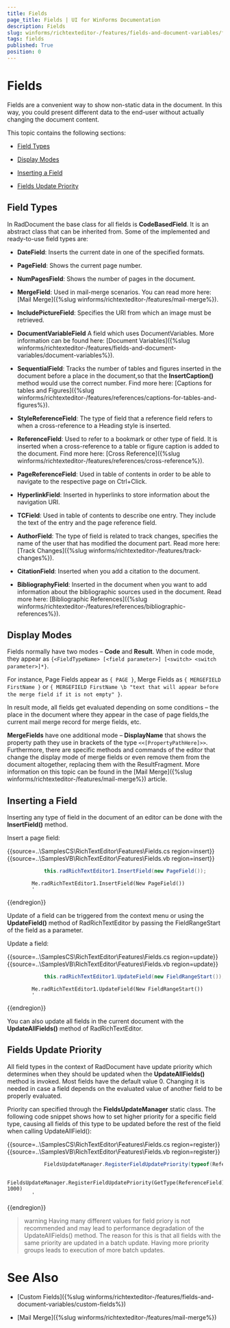 ```yaml
---
title: Fields
page_title: Fields | UI for WinForms Documentation
description: Fields
slug: winforms/richtexteditor-/features/fields-and-document-variables/fields
tags: fields
published: True
position: 0
---
```


# Fields

Fields are a convenient way to show non-static data in the document. In this way, you could present different data to the end-user without actually changing the document content.
    
This topic contains the following sections:

* [Field Types](#field-types)

* [Display Modes](#display-modes)

* [Inserting a Field](#inserting-a-field)

* [Fields Update Priority](#fields-update-priority)

## Field Types

In RadDocument the base class for all fields is __CodeBasedField__. It is an abstract class that can be inherited from. Some of the implemented and ready-to-use field types are:
        

* __DateField__: Inserts the current date in one of the specified formats.
            

* __PageField__: Shows the current page number.
            

* __NumPagesField__: Shows the number of pages in the document.
            

* __MergeField__: Used in mail-merge scenarios. You can read more here: [Mail Merge]({%slug winforms/richtexteditor-/features/mail-merge%}).
            

* __IncludePictureField__: Specifies the URI from which an image must be retrieved.
            

* __DocumentVariableField__ А field which uses DocumentVariables. More information can be found here: [Document Variables]({%slug winforms/richtexteditor-/features/fields-and-document-variables/document-variables%}).
            

* __SequentialField__: Tracks the number of tables and figures inserted in the document before a place in the document,so that the __InsertCaption()__ method would use the correct number. Find more here: [Captions for tables and Figures]({%slug winforms/richtexteditor-/features/references/captions-for-tables-and-figures%}).
            

* __StyleReferenceField__: The type of field that a reference field refers to when a cross-reference to a Heading style is inserted.
            

* __ReferenceField__: Used to refer to a bookmark or other type of field. It is inserted when a cross-reference to a table or figure caption is added to the document. Find more here: [Cross Reference]({%slug winforms/richtexteditor-/features/references/cross-reference%}).
            

* __PageReferenceField__: Used in table of contents in order to be able to navigate to the respective page on Ctrl+Click.
            

* __HyperlinkField__: Inserted in hyperlinks to store information about the navigation URI.
            

* __TCField__: Used in table of contents to describe one entry. They include the text of the entry and the page reference field.
            

* __AuthorField__: The type of field is related to track changes, specifies the name of the user that has modified the document part. Read more here: [Track Changes]({%slug winforms/richtexteditor-/features/track-changes%}).
            

* __CitationField__: Inserted when you add a citation to the document.
            

* __BibliographyField__: Inserted in the document when you want to add information about the bibliographic sources used in the document. Read more here: [Bibliographic References]({%slug winforms/richtexteditor-/features/references/bibliographic-references%}).
            
## Display Modes

Fields normally have two modes – __Code__ and __Result__. When in code mode, they appear as `{<FieldTypeName> [<field parameter>] [<switch> <switch parameter>]*}`.
        
For instance, Page Fields appear as `{ PAGE }`, Merge Fields as `{ MERGEFIELD FirstName }`
or `{ MERGEFIELD FirstName \b "text that will appear before the merge field if it is not empty" }`.
        
In result mode, all fields get evaluated depending on some conditions – the place in the document where they appear in the case of page fields,the current mail merge record for merge fields, etc.
        

__MergeFields__ have one additional mode – __DisplayName__ that shows the property path they use in brackets of the type `<<[PropertyPathHere]>>`. Furthermore, there are specific methods and commands of the editor that change the display mode of merge fields or even remove them from the document altogether, replacing them with the ResultFragment. More information on this topic can be found in the [Mail Merge]({%slug winforms/richtexteditor-/features/mail-merge%}) article.
        
## Inserting a Field

Inserting any type of field in the document of an editor can be done with the __InsertField()__ method.

Insert a page field:

{{source=..\SamplesCS\RichTextEditor\Features\Fields.cs region=insert}} 
{{source=..\SamplesVB\RichTextEditor\Features\Fields.vb region=insert}} 

````C#
            this.radRichTextEditor1.InsertField(new PageField());
````
````VB.NET
        Me.radRichTextEditor1.InsertField(New PageField())
        '
````

{{endregion}} 

Update of a field can be triggered from the context menu or using the __UpdateField()__ method of RadRichTextEditor by passing the FieldRangeStart of the field as a parameter.
        

Update a field:

{{source=..\SamplesCS\RichTextEditor\Features\Fields.cs region=update}} 
{{source=..\SamplesVB\RichTextEditor\Features\Fields.vb region=update}} 

````C#
            this.radRichTextEditor1.UpdateField(new FieldRangeStart());
````
````VB.NET
        Me.radRichTextEditor1.UpdateField(New FieldRangeStart())
        '
````

{{endregion}} 


You can also update all fields in the current document with the __UpdateAllFields()__ method of RadRichTextEditor.
        
## Fields Update Priority

All field types in the context of RadDocument have update priority which determines when they should be updated when the  __UpdateAllFields()__ method is invoked. Most fields have the default value 0. Changing it is needed in case a field depends on the evaluated value of another field to be properly evaluated.
        

Priority can specified through the __FieldsUpdateManager__ static class. The following code snippet shows how to set higher priority for a specific field type, causing all fields of this type to be updated before the rest of the field when calling UpdateAllField():


{{source=..\SamplesCS\RichTextEditor\Features\Fields.cs region=register}} 
{{source=..\SamplesVB\RichTextEditor\Features\Fields.vb region=register}} 

````C#
            FieldsUpdateManager.RegisterFieldUpdatePriority(typeof(ReferenceField), 1000);
````
````VB.NET
        FieldsUpdateManager.RegisterFieldUpdatePriority(GetType(ReferenceField), 1000)
        '
````

{{endregion}} 

>warning Having many different values for field priory is not recommended and may lead to performance degradation of the UpdateAllFields() method. The reason for this is that all fields with the same priority are updated in a batch update. Having more priority groups leads to execution of more batch updates.
>

# See Also

 * [Custom Fields]({%slug winforms/richtexteditor-/features/fields-and-document-variables/custom-fields%})

 * [Mail Merge]({%slug winforms/richtexteditor-/features/mail-merge%})
